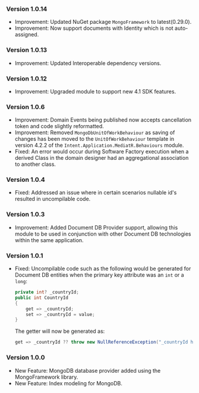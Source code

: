 ### Version 1.0.14

- Improvement: Updated NuGet package `MongoFramework` to latest(0.29.0).
- Improvement: Now support documents with Identity which is not auto-assigned.

### Version 1.0.13

- Improvement: Updated Interoperable dependency versions.

### Version 1.0.12

- Improvement: Upgraded module to support new 4.1 SDK features.

### Version 1.0.6

- Improvement: Domain Events being published now accepts cancellation token and code slightly reformatted.
- Improvement: Removed `MongoDbUnitOfWorkBehaviour` as saving of changes has been moved to the `UnitOfWorkBehaviour` template in version 4.2.2 of the `Intent.Application.MediatR.Behaviours` module.
- Fixed: An error would occur during Software Factory execution when a derived Class in the domain designer had an aggregational association to another class.

### Version 1.0.4

- Fixed: Addressed an issue where in certain scenarios nullable id's resulted in uncompilable code.

### Version 1.0.3

- Improvement: Added Document DB Provider support, allowing this module to be used in conjunction with other Document DB technologies within the same application.

### Version 1.0.1

- Fixed: Uncompilable code such as the following would be generated for Document DB entities when the primary key attribute was an `int` or a `long`:

  ```csharp
  private int? _countryId;
  public int CountryId
  {
      get => _countryId;
      set => _countryId = value;
  }
  ```

  The getter will now be generated as:

  ```csharp
  get => _countryId ?? throw new NullReferenceException("_countryId has not been set");
  ```

### Version 1.0.0

- New Feature: MongoDB database provider added using the MongoFramework library.
- New Feature: Index modeling for MongoDB.